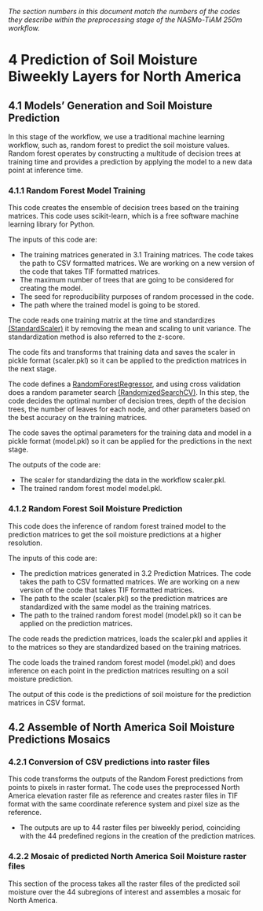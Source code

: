 *The section numbers in this document match the numbers of the codes they describe within the preprocessing stage of the NASMo-TiAM 250m workflow.*

# 4 Prediction of Soil Moisture Biweekly Layers for North America
## 4.1 Models’ Generation and Soil Moisture Prediction
In this stage of the workflow, we use a traditional machine learning workflow, such as, random forest to predict the soil moisture values. Random forest operates by constructing a multitude of decision trees at training time and provides a prediction by applying the model to a new data point at inference time.
### 4.1.1 Random Forest Model Training
This code creates the ensemble of decision trees based on the training matrices. This code uses scikit-learn, which is a free software machine learning library for Python.

The inputs of this code are: 
* The training matrices generated in 3.1 Training matrices. The code takes the path to CSV formatted matrices. We are working on a new version of the code that takes TIF formatted matrices. 
* The maximum number of trees that are going to be considered for creating the model. 
* The seed for reproducibility purposes of random processed in the code.
* The path where the trained model is going to be stored. 

The code reads one training matrix at the time and standardizes [(StandardScaler)](https://scikit-learn.org/stable/modules/generated/sklearn.preprocessing.StandardScaler.html) it by removing the mean and scaling to unit variance. The standardization method is also referred to the z-score. 

The code fits and transforms that training data and saves the scaler in pickle format (scaler.pkl) so it can be applied to the prediction matrices in the next stage. 

The code defines a [RandomForestRegressor](https://scikit-learn.org/stable/modules/generated/sklearn.ensemble.RandomForestRegressor.html), and using cross validation does a random parameter search [(RandomizedSearchCV)](https://scikit-learn.org/stable/modules/generated/sklearn.model_selection.RandomizedSearchCV.html). In this step, the code decides the optimal number of decision trees, depth of the decision trees, the number of leaves for each node, and other parameters based on the best accuracy on the training matrices. 

The code saves the optimal parameters for the training data and model in a pickle format (model.pkl) so it can be applied for the predictions in the next stage. 

The outputs of the code are:
* The scaler for standardizing the data in the workflow scaler.pkl. 
* The trained random forest model model.pkl. 

### 4.1.2 Random Forest Soil Moisture Prediction
This code does the inference of random forest trained model to the prediction matrices to get the soil moisture predictions at a higher resolution.

The inputs of this code are:
* The prediction matrices generated in 3.2 Prediction Matrices. The code takes the path to CSV formatted matrices. We are working on a new version of the code that takes TIF formatted matrices. 
* The path to the scaler (scaler.pkl) so the prediction matrices are standardized with the same model as the training matrices.
* The path to the trained random forest model (model.pkl) so it can be applied on the prediction matrices.

The code reads the prediction matrices, loads the scaler.pkl and applies it to the matrices so they are standardized based on the training matrices.

The code loads the trained random forest model (model.pkl) and does inference on each point in the prediction matrices resulting on a soil moisture prediction. 

The output of this code is the predictions of soil moisture for the prediction matrices in CSV format.

## 4.2 Assemble of North America Soil Moisture Predictions Mosaics
### 4.2.1	Conversion of CSV predictions into raster files 
This code transforms the outputs of the Random Forest predictions from points to pixels in raster format. The code uses the preprocessed North America elevation raster file as reference and creates raster files in TIF format with the same coordinate reference system and pixel size as the reference.
* The outputs are up to 44 raster files per biweekly period, coinciding with the 44 predefined regions in the creation of the prediction matrices.
### 4.2.2	Mosaic of predicted North America Soil Moisture raster files
This section of the process takes all the raster files of the predicted soil moisture over the 44 subregions of interest and assembles a mosaic for North America.
